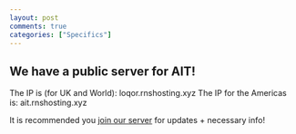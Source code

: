 ```yaml
---
layout: post
comments: true
categories: ["Specifics"]
---
```

## We have a public server for AIT!

The IP is (for UK and World): loqor.rnshosting.xyz
The IP for the Americas is: ait.rnshosting.xyz

It is recommended you [join our server](https://discord.com/invite/tMrB5p3v36) for updates + necessary info!